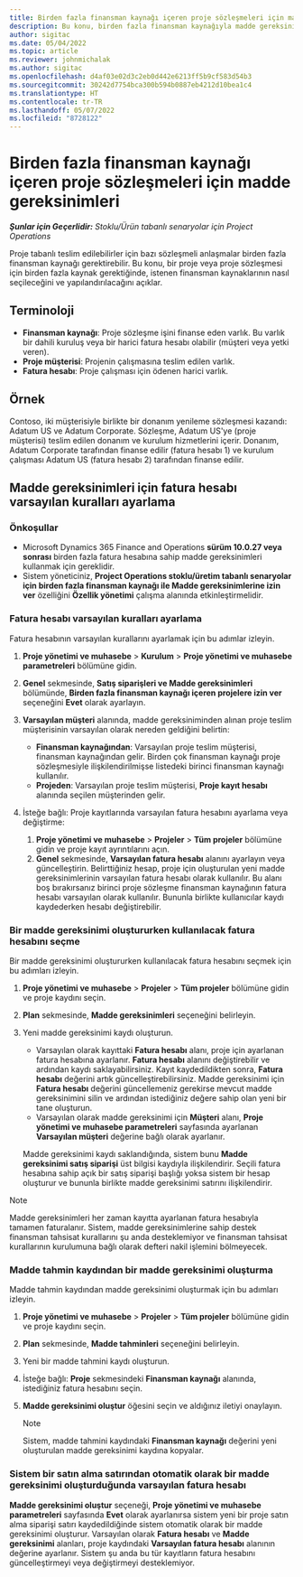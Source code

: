 ```yaml
---
title: Birden fazla finansman kaynağı içeren proje sözleşmeleri için madde gereksinimleri
description: Bu konu, birden fazla finansman kaynağıyla madde gereksinimlerinin nasıl yapılandırılacağı ve kullanılacağı hakkında bilgi sağlar.
author: sigitac
ms.date: 05/04/2022
ms.topic: article
ms.reviewer: johnmichalak
ms.author: sigitac
ms.openlocfilehash: d4af03e02d3c2eb0d442e6213ff5b9cf583d54b3
ms.sourcegitcommit: 30242d7754bca300b594b0887eb4212d10bea1c4
ms.translationtype: HT
ms.contentlocale: tr-TR
ms.lasthandoff: 05/07/2022
ms.locfileid: "8728122"
---
```

# <a name="item-requirements-for-project-contracts-with-multiple-funding-sources"></a>Birden fazla finansman kaynağı içeren proje sözleşmeleri için madde gereksinimleri

_**Şunlar için Geçerlidir:** Stoklu/Ürün tabanlı senaryolar için Project Operations_

Proje tabanlı teslim edilebilirler için bazı sözleşmeli anlaşmalar birden fazla finansman kaynağı gerektirebilir. Bu konu, bir proje veya proje sözleşmesi için birden fazla kaynak gerektiğinde, istenen finansman kaynaklarının nasıl seçileceğini ve yapılandırılacağını açıklar.

## <a name="terminology"></a>Terminoloji

- **Finansman kaynağı**: Proje sözleşme işini finanse eden varlık. Bu varlık bir dahili kuruluş veya bir harici fatura hesabı olabilir (müşteri veya yetki veren).
- **Proje müşterisi**: Projenin çalışmasına teslim edilen varlık.
- **Fatura hesabı**: Proje çalışması için ödenen harici varlık.

## <a name="example"></a>Örnek

Contoso, iki müşterisiyle birlikte bir donanım yenileme sözleşmesi kazandı: Adatum US ve Adatum Corporate. Sözleşme, Adatum US'ye (proje müşterisi) teslim edilen donanım ve kurulum hizmetlerini içerir. Donanım, Adatum Corporate tarafından finanse edilir (fatura hesabı 1) ve kurulum çalışması Adatum US (fatura hesabı 2) tarafından finanse edilir.

## <a name="set-up-invoice-account-defaulting-rules-for-item-requirements"></a>Madde gereksinimleri için fatura hesabı varsayılan kuralları ayarlama

### <a name="prerequisites"></a>Önkoşullar

- Microsoft Dynamics 365 Finance and Operations **sürüm 10.0.27 veya sonrası** birden fazla fatura hesabına sahip madde gereksinimleri kullanmak için gereklidir.
- Sistem yöneticiniz, **Project Operations stoklu/üretim tabanlı senaryolar için birden fazla finansman kaynağı ile Madde gereksinimlerine izin ver** özelliğini **Özellik yönetimi** çalışma alanında etkinleştirmelidir.

### <a name="set-up-the-invoice-account-defaulting-rules"></a>Fatura hesabı varsayılan kuralları ayarlama

Fatura hesabının varsayılan kurallarını ayarlamak için bu adımlar izleyin.

1. **Proje yönetimi ve muhasebe** \> **Kurulum** \> **Proje yönetimi ve muhasebe parametreleri** bölümüne gidin.
1. **Genel** sekmesinde, **Satış siparişleri ve Madde gereksinimleri** bölümünde, **Birden fazla finansman kaynağı içeren projelere izin ver** seçeneğini **Evet** olarak ayarlayın.
1. **Varsayılan müşteri** alanında, madde gereksiniminden alınan proje teslim müşterisinin varsayılan olarak nereden geldiğini belirtin:

    - **Finansman kaynağından**: Varsayılan proje teslim müşterisi, finansman kaynağından gelir. Birden çok finansman kaynağı proje sözleşmesiyle ilişkilendirilmişse listedeki birinci finansman kaynağı kullanılır.
    - **Projeden**: Varsayılan proje teslim müşterisi, **Proje kayıt hesabı** alanında seçilen müşterinden gelir.

1. İsteğe bağlı: Proje kayıtlarında varsayılan fatura hesabını ayarlama veya değiştirme:

    1. **Proje yönetimi ve muhasebe** \> **Projeler** \> **Tüm projeler** bölümüne gidin ve proje kayıt ayrıntılarını açın.
    2. **Genel** sekmesinde, **Varsayılan fatura hesabı** alanını ayarlayın veya güncelleştirin. Belirttiğiniz hesap, proje için oluşturulan yeni madde gereksinimlerinin varsayılan fatura hesabı olarak kullanılır. Bu alanı boş bırakırsanız birinci proje sözleşme finansman kaynağının fatura hesabı varsayılan olarak kullanılır. Bununla birlikte kullanıcılar kaydı kaydederken hesabı değiştirebilir.

### <a name="select-the-invoice-account-to-use-when-you-create-an-item-requirement"></a>Bir madde gereksinimi oluştururken kullanılacak fatura hesabını seçme

Bir madde gereksinimi oluştururken kullanılacak fatura hesabını seçmek için bu adımları izleyin.

1. **Proje yönetimi ve muhasebe** \> **Projeler** \> **Tüm projeler** bölümüne gidin ve proje kaydını seçin.
1. **Plan** sekmesinde, **Madde gereksinimleri** seçeneğini belirleyin.
1. Yeni madde gereksinimi kaydı oluşturun.

    - Varsayılan olarak kayıttaki **Fatura hesabı** alanı, proje için ayarlanan fatura hesabına ayarlanır. **Fatura hesabı** alanını değiştirebilir ve ardından kaydı saklayabilirsiniz. Kayıt kaydedildikten sonra, **Fatura hesabı** değerini artık güncelleştirebilirsiniz. Madde gereksinimi için **Fatura hesabı** değerini güncellemeniz gerekirse mevcut madde gereksinimini silin ve ardından istediğiniz değere sahip olan yeni bir tane oluşturun.
    - Varsayılan olarak madde gereksinimi için **Müşteri** alanı, **Proje yönetimi ve muhasebe parametreleri** sayfasında ayarlanan **Varsayılan müşteri** değerine bağlı olarak ayarlanır.

    Madde gereksinimi kaydı saklandığında, sistem bunu **Madde gereksinimi satış siparişi** üst bilgisi kaydıyla ilişkilendirir. Seçili fatura hesabına sahip açık bir satış siparişi başlığı yoksa sistem bir hesap oluşturur ve bununla birlikte madde gereksinimi satırını ilişkilendirir.

> [!NOTE]
> Madde gereksinimleri her zaman kayıtta ayarlanan fatura hesabıyla tamamen faturalanır. Sistem, madde gereksinimlerine sahip destek finansman tahsisat kurallarını şu anda desteklemiyor ve finansman tahsisat kurallarının kurulumuna bağlı olarak defteri nakil işlemini bölmeyecek.

### <a name="create-an-item-requirement-from-an-item-forecast-record"></a>Madde tahmin kaydından bir madde gereksinimi oluşturma

Madde tahmin kaydından madde gereksinimi oluşturmak için bu adımları izleyin.

1. **Proje yönetimi ve muhasebe** \> **Projeler** \> **Tüm projeler** bölümüne gidin ve proje kaydını seçin.
1. **Plan** sekmesinde, **Madde tahminleri** seçeneğini belirleyin.
1. Yeni bir madde tahmini kaydı oluşturun.
1. İsteğe bağlı: **Proje** sekmesindeki **Finansman kaynağı** alanında, istediğiniz fatura hesabını seçin.
1. **Madde gereksinimi oluştur** öğesini seçin ve aldığınız iletiyi onaylayın.

    > [!NOTE]
    > Sistem, madde tahmini kaydındaki **Finansman kaynağı** değerini yeni oluşturulan madde gereksinimi kaydına kopyalar.

### <a name="default-invoice-account-when-the-system-automatically-creates-an-item-requirement-from-a-purchase-order-line"></a>Sistem bir satın alma satırından otomatik olarak bir madde gereksinimi oluşturduğunda varsayılan fatura hesabı

**Madde gereksinimi oluştur** seçeneği, **Proje yönetimi ve muhasebe parametreleri** sayfasında **Evet** olarak ayarlanırsa sistem yeni bir proje satın alma siparişi satırı kaydedildiğinde sistem otomatik olarak bir madde gereksinimi oluşturur. Varsayılan olarak **Fatura hesabı** ve **Madde gereksinimi** alanları, proje kaydındaki **Varsayılan fatura hesabı** alanının değerine ayarlanır. Sistem şu anda bu tür kayıtların fatura hesabını güncelleştirmeyi veya değiştirmeyi desteklemiyor.
